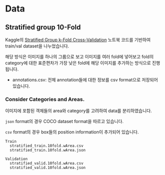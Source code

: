 # Data
## Stratified group 10-Fold
Kaggle의 [Stratified Group k-Fold Cross-Validation](https://www.kaggle.com/jakubwasikowski/stratified-group-k-fold-cross-validation) 노트북 코드를 기반하여 train/val dataset을 나누었습니다.

해당 방식은 이미지를 하나의 그룹으로 보고 이미지를 여러 fold에 넣어보고 fold의 category에 대한 표준편차가 가장 낮은 fold에 해당 이미지를 추가하는 방식으로 진행됩니다.

- annotations.csv: 전체 annotation들에 대한 정보를 csv format으로 저장되어 있습니다.

### Consider Categories and Areas.
이미지에 포함된 객체들의 area와 category를 고려하여 data를 분리하였습니다.

`json` format의 경우 COCO dataset format을 따르고 있습니다.

`csv` format의 경우 box들의 position information이 추가되어 있습니다.

```
Train
  stratified_train.10fold.wArea.csv
  stratified_train.10fold.wArea.json

Validation
  stratified_valid.10fold.wArea.csv
  stratified_valid.10fold.wArea.json
```